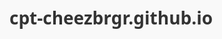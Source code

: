 # cpt-cheezbrgr.github.io
<html lang="en">
<head>
    <meta charset="UTF-8">
    <meta name="viewport" content="width=device-width, initial-scale=1.0">
    <title>Word Document Format Stripper</title>
    <script src="https://cdnjs.cloudflare.com/ajax/libs/mammoth/1.6.0/mammoth.browser.min.js"></script>
    <style>
        body {
            font-family: 'Segoe UI', Tahoma, Geneva, Verdana, sans-serif;
            line-height: 1.6;
            color: #333;
            max-width: 1000px;
            margin: 0 auto;
            padding: 20px;
            background-color: #f9f9f9;
        }
        
        h1 {
            text-align: center;
            color: #2c3e50;
            margin-bottom: 30px;
        }
        
        .container {
            background-color: white;
            border-radius: 8px;
            padding: 30px;
            box-shadow: 0 4px 6px rgba(0, 0, 0, 0.1);
        }
        
        .upload-area {
            border: 2px dashed #3498db;
            border-radius: 5px;
            padding: 40px;
            text-align: center;
            cursor: pointer;
            margin-bottom: 20px;
            transition: all 0.3s;
        }
        
        .upload-area:hover {
            background-color: #f0f9ff;
        }
        
        .upload-area.highlight {
            background-color: #e1f5fe;
            border-color: #2196F3;
        }
        
        #file-input {
            display: none;
        }
        
        .btn {
            background-color: #3498db;
            color: white;
            border: none;
            padding: 10px 20px;
            border-radius: 5px;
            cursor: pointer;
            font-size: 16px;
            transition: background-color 0.3s;
        }
        
        .btn:hover {
            background-color: #2980b9;
        }
        
        .btn:disabled {
            background-color: #95a5a6;
            cursor: not-allowed;
        }
        
        .result-area {
            margin-top: 30px;
            display: none;
        }
        
        .result-area.visible {
            display: block !important;
        }
        
        #result {
            width: 100%;
            height: 300px;
            padding: 10px;
            border: 1px solid #ddd;
            border-radius: 5px;
            resize: vertical;
            font-family: monospace;
            margin-bottom: 15px;
        }
        
        .actions {
            display: flex;
            justify-content: space-between;
            margin-top: 15px;
        }
        
        .spinner {
            display: none;
            width: 40px;
            height: 40px;
            margin: 20px auto;
            border: 4px solid rgba(0, 0, 0, 0.1);
            border-radius: 50%;
            border-top-color: #3498db;
            animation: spin 1s linear infinite;
        }
        
        @keyframes spin {
            to {
                transform: rotate(360deg);
            }
        }
        
        .file-info {
            margin-top: 10px;
            font-size: 14px;
            color: #7f8c8d;
        }
    </style>
</head>
<body>
    <div class="container">
        <h1>Word Document Format Stripper</h1>
        <p>Upload a Word document (.docx) to strip all formatting and convert it to plain text.</p>
        
        <div class="upload-area" id="drop-area">
            <p>Drag and drop a Word document here, or click to select</p>
            <input type="file" id="file-input" accept=".docx" />
            <button class="btn" id="select-file-btn">Select Document</button>
        </div>
        
        <div class="file-info" id="file-info"></div>
        
        <div class="spinner" id="spinner"></div>
        
        <div class="result-area" id="result-area">
            <h2>Plain Text Result:</h2>
            <textarea id="result" readonly></textarea>
            <div class="actions">
                <button class="btn" id="copy-btn">Copy to Clipboard</button>
                <button class="btn" id="download-btn">Download as .txt</button>
                <button class="btn" id="new-file-btn">Process Another File</button>
            </div>
        </div>
    </div>

    <script>
        // Debug function to help troubleshoot issues
        function debug(message) {
            console.log(`[DEBUG] ${message}`);
        }
        
        document.addEventListener('DOMContentLoaded', function() {
            debug('App initialized');
            const dropArea = document.getElementById('drop-area');
            const fileInput = document.getElementById('file-input');
            const selectFileBtn = document.getElementById('select-file-btn');
            const resultArea = document.getElementById('result-area');
            const resultText = document.getElementById('result');
            const copyBtn = document.getElementById('copy-btn');
            const downloadBtn = document.getElementById('download-btn');
            const newFileBtn = document.getElementById('new-file-btn');
            const spinner = document.getElementById('spinner');
            const fileInfo = document.getElementById('file-info');
            
            // Prevent default drag behaviors
            ['dragenter', 'dragover', 'dragleave', 'drop'].forEach(eventName => {
                dropArea.addEventListener(eventName, preventDefaults, false);
                document.body.addEventListener(eventName, preventDefaults, false);
            });
            
            // Highlight drop area when dragging a file over it
            ['dragenter', 'dragover'].forEach(eventName => {
                dropArea.addEventListener(eventName, highlight, false);
            });
            
            ['dragleave', 'drop'].forEach(eventName => {
                dropArea.addEventListener(eventName, unhighlight, false);
            });
            
            // Handle dropped files
            dropArea.addEventListener('drop', handleDrop, false);
            
            // Handle selected files
            fileInput.addEventListener('change', handleFiles, false);
            
            // Button click handlers
            selectFileBtn.addEventListener('click', () => fileInput.click());
            copyBtn.addEventListener('click', copyToClipboard);
            downloadBtn.addEventListener('click', downloadText);
            newFileBtn.addEventListener('click', resetUI);
            
            function preventDefaults(e) {
                e.preventDefault();
                e.stopPropagation();
            }
            
            function highlight() {
                dropArea.classList.add('highlight');
            }
            
            function unhighlight() {
                dropArea.classList.remove('highlight');
            }
            
            function handleDrop(e) {
                const dt = e.dataTransfer;
                const files = dt.files;
                handleFiles({ target: { files } });
            }
            
            function handleFiles(e) {
                const fileList = e.target.files;
                if (fileList.length === 0) return;
                
                const file = fileList[0];
                
                // Check if file is a Word document
                if (!file.name.endsWith('.docx')) {
                    alert('Please upload a .docx file.');
                    return;
                }
                
                // Display file info
                fileInfo.textContent = `File: ${file.name} (${formatFileSize(file.size)})`;
                
                // Show loading spinner
                spinner.style.display = 'block';
                
                // Process the Word document
                processWordDocument(file);
            }
            
            function processWordDocument(file) {
                const reader = new FileReader();
                
                reader.onload = function(e) {
                    const arrayBuffer = e.target.result;
                    
                    // Use mammoth.js to extract text from the Word document
                    mammoth.extractRawText({ arrayBuffer })
                        .then(result => {
                            // Hide spinner
                            spinner.style.display = 'none';
                            
                            // Show result
                            resultText.value = result.value;
                            resultArea.style.display = 'block';
                            
                            // Force visibility
                            resultArea.classList.add('visible');
                            
                            // Log any warnings
                            if (result.messages.length > 0) {
                                console.log('Warnings:', result.messages);
                            }
                            
                            // Debug info
                            console.log('Text extracted successfully, length:', result.value.length);
                            console.log('Result area should now be visible');
                        })
                        .catch(error => {
                            spinner.style.display = 'none';
                            alert('Error processing document: ' + error.message);
                            console.error(error);
                        });
                };
                
                reader.onerror = function() {
                    spinner.style.display = 'none';
                    alert('Error reading file');
                };
                
                reader.readAsArrayBuffer(file);
            }
            
            function copyToClipboard() {
                resultText.select();
                document.execCommand('copy');
                
                // Visual feedback
                const originalText = copyBtn.textContent;
                copyBtn.textContent = 'Copied!';
                setTimeout(() => {
                    copyBtn.textContent = originalText;
                }, 2000);
            }
            
            function downloadText() {
                const text = resultText.value;
                const blob = new Blob([text], { type: 'text/plain' });
                const url = URL.createObjectURL(blob);
                
                const a = document.createElement('a');
                a.href = url;
                a.download = 'extracted_text.txt';
                document.body.appendChild(a);
                a.click();
                
                // Clean up
                setTimeout(() => {
                    document.body.removeChild(a);
                    URL.revokeObjectURL(url);
                }, 0);
            }
            
            function resetUI() {
                fileInput.value = '';
                fileInfo.textContent = '';
                resultText.value = '';
                resultArea.style.display = 'none';
            }
            
            function formatFileSize(bytes) {
                if (bytes === 0) return '0 Bytes';
                
                const k = 1024;
                const sizes = ['Bytes', 'KB', 'MB', 'GB'];
                const i = Math.floor(Math.log(bytes) / Math.log(k));
                
                return parseFloat((bytes / Math.pow(k, i)).toFixed(2)) + ' ' + sizes[i];
            }
        });
    </script>
</body>
</html>
